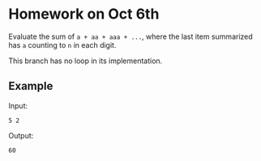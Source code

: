 # Homework on Oct 6th

Evaluate the sum of `a + aa + aaa + ...`, where the last
item summarized has `a` counting to `n` in each digit.

This branch has no loop in its implementation.

## Example

Input:

 
```
5 2
```


Output:

```
60
```
